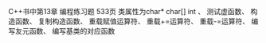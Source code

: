 C++书中第13章 编程练习题 533页
类属性为char* char[] int 、
测试虚函数、
构造函数、
复制构造函数、
重载赋值运算符、
重载+=运算符、
重载-=运算符、
编写友元函数、
编写基类的对应函数